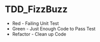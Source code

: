 # TDD_FizzBuzz
- Red - Failing Unit Test
- Green - Just Enough Code to Pass Test
- Refactor - Clean up Code
